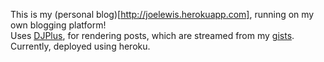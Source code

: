 This is my (personal blog)[http://joelewis.herokuapp.com], running on my own blogging platform!  
Uses [DJPlus](https://github.com/joelewis/DJ-Plus), for rendering posts, which are streamed from my [gists](https://gist.github.com/joelewis).   
Currently, deployed using heroku.

